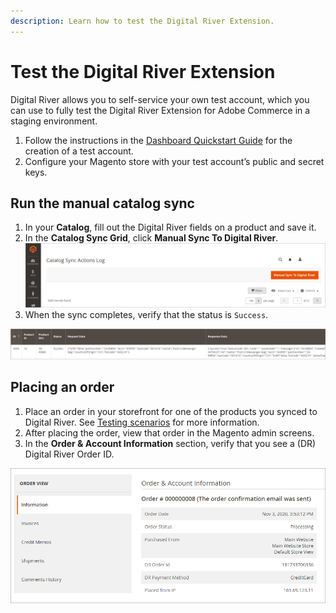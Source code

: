 ```yaml
---
description: Learn how to test the Digital River Extension.
---
```


# Test the Digital River Extension

Digital River allows you to self-service your own test account, which you can use to fully test the Digital River Extension for Adobe Commerce in a staging environment.&#x20;

1. Follow the instructions in the [Dashboard Quickstart Guide](https://docs.digitalriver.com/digital-river-api/administration/dashboard/quick-start-guide) for the creation of a test account.
2. Configure your Magento store with your test account’s public and secret keys.

## Run the manual catalog sync

1. In your **Catalog**, fill out the Digital River fields on a product and save it.
2. In the **Catalog Sync Grid**, click **Manual Sync To Digital River**.\
   &#x20; <img src=".gitbook/assets/ManualCatalogSync.png" alt="" data-size="original">&#x20;
3. When the sync completes, verify that the status is `Success`.

![](.gitbook/assets/SyncResultsTable.png)

## Placing an order

1. Place an order in your storefront for one of the products you synced to Digital River. See [Testing scenarios](https://docs.digitalriver.com/digital-river-api/developer-resources/testing-scenarios) for more information.
2. After placing the order, view that order in the Magento admin screens.
3. In the **Order & Account Information** section, verify that you see a (DR) Digital River Order ID.&#x20;

![](.gitbook/assets/OrderIDConfirm.png)
